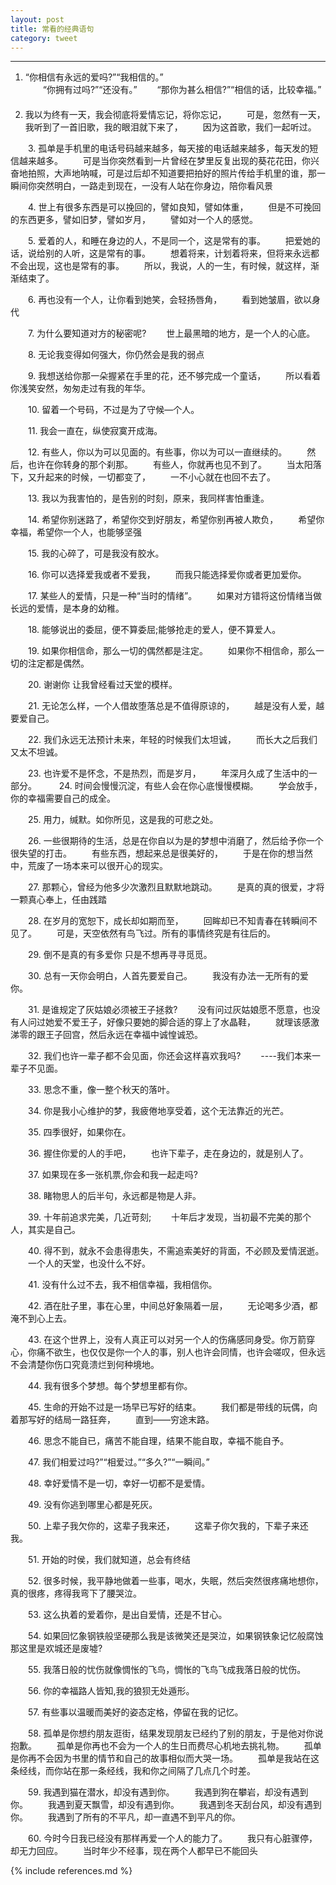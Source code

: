```yaml
---
layout: post
title: 常看的经典语句
category: tweet
---
```


 -------
   1. “你相信有永远的爱吗?”“我相信的。”  
　　“你拥有过吗?”“还没有。”
　　“那你为甚么相信?”“相信的话，比较幸福。”
　　
   2. 我以为终有一天，我会彻底将爱情忘记，将你忘记，
　　可是，忽然有一天，我听到了一首旧歌，我的眼泪就下来了，
　　因为这首歌，我们一起听过。
 
　　3. 孤单是手机里的电话号码越来越多，每天接的电话越来越多，每天发的短信越来越多。
　　可是当你突然看到一片曾经在梦里反复出现的葵花花田，你兴奋地拍照，大声地呐喊，可是过后却不知道要把拍好的照片传给手机里的谁，那一瞬间你突然明白，一路走到现在，一没有人站在你身边，陪你看风景
 
　　4. 世上有很多东西是可以挽回的，譬如良知，譬如体重，
　　但是不可挽回的东西更多，譬如旧梦，譬如岁月，
　　譬如对一个人的感觉。
 
　　5. 爱着的人，和睡在身边的人，不是同一个，这是常有的事。
　　把爱她的话，说给别的人听，这是常有的事。
　　想着将来，计划着将来，但将来永远都不会出现，这也是常有的事。
　　所以，我说，人的一生，有时候，就这样，渐渐结束了。
 
　　6. 再也没有一个人，让你看到她笑，会轻扬唇角，
　　看到她皱眉，欲以身代
 
　　7. 为什么要知道对方的秘密呢?
　　世上最黑暗的地方，是一个人的心底。
 
　　8. 无论我变得如何强大，你仍然会是我的弱点
 
　　9. 我想送给你那一朵握紧在手里的花，还不够完成一个童话，
　　所以看着你浅笑安然，匆匆走过有我的年华。
 
　　10. 留着一个号码，不过是为了守候—个人。
 
　　11. 我会一直在，纵使寂寞开成海。
 
　　12. 有些人，你以为可以见面的。有些事，你以为可以一直继续的。
　　然后，也许在你转身的那个刹那。
　　有些人，你就再也见不到了。
　　当太阳落下，又升起来的时候，一切都变了，
　　一不小心就在也回不去了。
 
　　13. 我以为我害怕的，是告别的时刻，原来，我同样害怕重逢。
 
　　14. 希望你别迷路了，希望你交到好朋友，希望你别再被人欺负，
　　希望你幸福，希望你一个人，也能够坚强
 
　　15. 我的心碎了，可是我没有胶水。
 
　　16. 你可以选择爱我或者不爱我，
　　而我只能选择爱你或者更加爱你。
 
　　17. 某些人的爱情，只是一种“当时的情绪”。
　　如果对方错将这份情绪当做长远的爱情，是本身的幼稚。
 
　　18. 能够说出的委屈，便不算委屈;能够抢走的爱人，便不算爱人。
 
　　19. 如果你相信命，那么一切的偶然都是注定。
　　如果你不相信命，那么一切的注定都是偶然。
 
　　20. 谢谢你 让我曾经看过天堂的模样。
 
　　21. 无论怎么样，一个人借故堕落总是不值得原谅的，
　　越是没有人爱，越要爱自己。
 
　　22. 我们永远无法预计未来，年轻的时候我们太坦诚，
　　而长大之后我们又太不坦诚。
 
　　23.  也许爱不是怀念，不是热烈，而是岁月，
　　年深月久成了生活中的一部分。
　
　24. 时间会慢慢沉淀，有些人会在你心底慢慢模糊。
　　学会放手，你的幸福需要自己的成全。
 
　　25. 用力，缄默。如你所见，这是我的可悲之处。
 
　　26. 一些很期待的生活，总是在你自以为是的梦想中消磨了，然后给予你一个很失望的打击。
　　有些东西，想起来总是很美好的，
　　于是在你的想当然中，荒废了一场本来可以很开心的现实。
 
　　27. 那颗心，曾经为他多少次激烈且默默地跳动。
　　是真的真的很爱，才将一颗真心奉上，任由践踏
 
　　28. 在岁月的宽恕下，成长却如期而至，
　　回眸却已不知青春在转瞬间不见了。
　　可是，天空依然有鸟飞过。所有的事情终究是有往后的。
 
　　29. 倒不是真的有多爱你 只是不想再寻寻觅觅。
 
　　30. 总有一天你会明白，人首先要爱自己。
　　我没有办法一无所有的爱你。
 
　　31. 是谁规定了灰姑娘必须被王子拯救?
　　没有问过灰姑娘愿不愿意，也没有人问过她爱不爱王子，好像只要她的脚合适的穿上了水晶鞋，
　　就理该感激涕零的跟王子回宫，然后永远在幸福中诚惶诚恐。
 
　　32. 我们也许一辈子都不会见面，你还会这样喜欢我吗?
　　----我们本来一辈子不见面。
 
　　33.  思念不重，像一整个秋天的落叶。
 
　　34. 你是我小心维护的梦，我疲倦地享受着，这个无法靠近的光芒。
 
　　35. 四季很好，如果你在。
 
　　36. 握住你爱的人的手吧，
　　也许下辈子，走在身边的，就是别人了。
 
　　37. 如果现在多一张机票,你会和我一起走吗?
 
　　38. 睹物思人的后半句，永远都是物是人非。
 
　　39. 十年前追求完美，几近苛刻;
　　十年后才发现，当初最不完美的那个人，其实是自己。
 
　　40. 得不到，就永不会患得患失，不需追索美好的背面，不必顾及爱情泯逝。
　　一个人的天堂，也没什么不好。
 
　　41. 没有什么过不去，我不相信幸福，我相信你。
 
　　42. 酒在肚子里，事在心里，中间总好象隔着一层，
　　无论喝多少酒，都淹不到心上去。
 
　　43. 在这个世界上，没有人真正可以对另一个人的伤痛感同身受。你万箭穿心，你痛不欲生，也仅仅是你一个人的事，别人也许会同情，也许会嗟叹，但永远不会清楚你伤口究竟溃烂到何种境地。
 
　　44. 我有很多个梦想。每个梦想里都有你。
 
　　45. 生命的开始不过是一场早已写好的结束。
　　我们都是带线的玩偶，向着那写好的结局一路狂奔，
　　直到——穷途末路。
 
　　46. 思念不能自已，痛苦不能自理，结果不能自取，幸福不能自予。
 
　　47. 我们相爱过吗?”“相爱过。”“多久?”“一瞬间。”
 
　　48. 幸好爱情不是一切，幸好一切都不是爱情。
 
　　49. 没有你逃到哪里心都是死灰。
 
　　50. 上辈子我欠你的，这辈子我来还，
　　这辈子你欠我的，下辈子来还我。
 
　　51. 开始的时侯，我们就知道，总会有终结
 
　　52. 很多时候，我平静地做着一些事，喝水，失眠，然后突然很疼痛地想你，真的很疼，疼得我弯下了腰哭泣。
 
　　53. 这么执着的爱着你，是出自爱情，还是不甘心。
 
　　54. 如果回忆象钢铁般坚硬那么我是该微笑还是哭泣，如果钢铁象记忆般腐蚀那这里是欢城还是废墟?
 
　　55. 我落日般的忧伤就像惆怅的飞鸟，惆怅的飞鸟飞成我落日般的忧伤。
 
　　56. 你的幸福路人皆知,我的狼狈无处遁形。
 
　　57. 有些事以温暖而美好的姿态定格，停留在我的记忆。
 
　　58. 孤单是你想约朋友逛街，结果发现朋友已经约了别的朋友，于是他对你说抱歉。
　　孤单是你再也不会为一个人的生日而费尽心机地去挑礼物。
　　孤单是你再不会因为书里的情节和自己的故事相似而大哭一场。
　　孤单是我站在这条经线，而你站在那一条经线，我和你之间隔了几点几个时差。
 
　　59. 我遇到猫在潜水，却没有遇到你。
　　我遇到狗在攀岩，却没有遇到你。
　　我遇到夏天飘雪，却没有遇到你。
　　我遇到冬天刮台风，却没有遇到你。
　　我遇到了所有的不平凡，却一直遇不到平凡的你。
 
　　60. 今时今日我已经没有那样再爱一个人的能力了。
　　我只有心脏骤停，却无力回应。
　　当时年少不经事，现在两个人都早已不能回头



    
 

{% include references.md %}